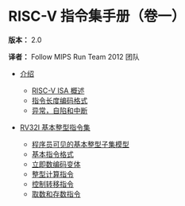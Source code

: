 # RISC-V 指令集手册（卷一）
**版本：** 2.0

**译者：** Follow MIPS Run Team 2012 团队
- [介绍](introduction/README.md)
  - [RISC-V ISA 概述](introduction/overview.md)
  - [指令长度编码格式](introduction/instr-leng-encoding.md)
  - [异常，自陷和中断](introduction/exceptions.md)

- [RV32I 基本整型指令集](rv32i/README.md)
  - [程序员可见的基本整型子集模型](rv32i/programmers-model.md)
  - [基本指令格式](rv32i/base-instr-formats.md)
  - [立即数编码变体](rv32i/imm-encoding-vars.md)
  - [整型计算指令](rv32i/int-comp-instrs.md)
  - [控制转移指令](rv32i/ctrl-tran-instrs.md)
  - [取数和存数指令](rv32i/load-store-instrs.md)
